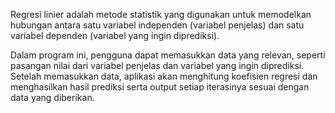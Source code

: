 Regresi linier adalah metode statistik yang digunakan untuk memodelkan hubungan antara satu variabel independen (variabel penjelas) dan satu variabel dependen (variabel yang ingin diprediksi).

Dalam program ini, pengguna dapat memasukkan data yang relevan, seperti pasangan nilai dari variabel penjelas dan variabel yang ingin diprediksi. Setelah memasukkan data, aplikasi akan menghitung koefisien regresi dan menghasilkan hasil prediksi serta output setiap iterasinya sesuai dengan data yang diberikan.
